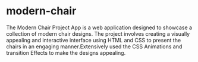 # modern-chair
The Modern Chair Project App is a web application designed to showcase a collection of modern chair designs. The project involves creating a visually appealing and interactive interface using HTML and CSS to present the chairs in an engaging manner.Extensively used the CSS Animations and transition Effects to make the designs appealing.
